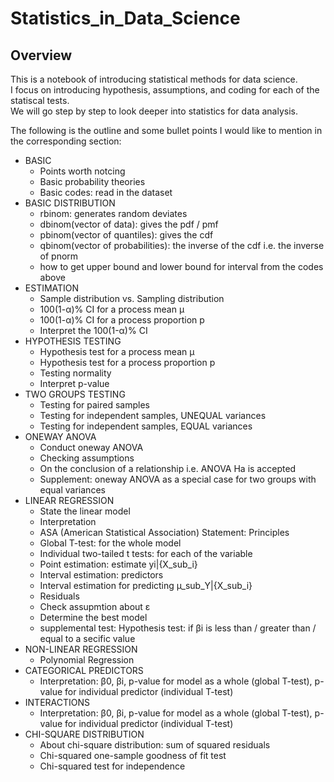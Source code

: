 # Statistics_in_Data_Science

## Overview
This is a notebook of introducing statistical methods for data science.  
I focus on introducing hypothesis, assumptions, and coding for each of the statiscal tests.  
We will go step by step to look deeper into statistics for data analysis.   

The following is the outline and some bullet points I would like to mention in the corresponding section:  
- BASIC
    - Points worth notcing
    - Basic probability theories
    - Basic codes: read in the dataset  
- BASIC DISTRIBUTION  
    - rbinom: generates random deviates  
    - dbinom(vector of data): gives the pdf / pmf  
    - pbinom(vector of quantiles): gives the cdf  
    - qbinom(vector of probabilities): the inverse of the cdf i.e. the inverse of pnorm  
    - how to get upper bound and lower bound for interval from the codes above   
- ESTIMATION
    - Sample distribution vs. Sampling distribution
    - 100(1-α)% CI for a process mean μ
    - 100(1-α)% CI for a process proportion p
    - Interpret the 100(1-α)% CI
- HYPOTHESIS TESTING
    - Hypothesis test for a process mean μ
    - Hypothesis test for a process proportion p
    - Testing normality
    - Interpret p-value
- TWO GROUPS TESTING
    - Testing for paired samples
    - Testing for independent samples, UNEQUAL variances
    - Testing for independent samples, EQUAL variances
- ONEWAY ANOVA
    - Conduct oneway ANOVA
    - Checking assumptions
    - On the conclusion of a relationship i.e. ANOVA Ha is accepted
    - Supplement: oneway ANOVA as a special case for two groups with equal variances
- LINEAR REGRESSION
    - State the linear model
    - Interpretation
    - ASA (American Statistical Association) Statement: Principles
    - Global T-test: for the whole model
    - Individual two-tailed t tests: for each of the variable
    - Point estimation: estimate yi|{X_sub_i}
    - Interval estimation: predictors
    - Interval estimation for predicting µ_sub_Y|{X_sub_i}
    - Residuals
    - Check assupmtion about ε
    - Determine the best model
    - supplemental test: Hypothesis test: if βi is less than / greater than / equal to a secific value
- NON-LINEAR REGRESSION
    - Polynomial Regression  
- CATEGORICAL PREDICTORS
    - Interpretation: β0, βi, p-value for model as a whole (global T-test), p-value for individual predictor (individual T-test)  
- INTERACTIONS
    - Interpretation: β0, βi, p-value for model as a whole (global T-test), p-value for individual predictor (individual T-test)  
- CHI-SQUARE DISTRIBUTION
    - About chi-square distribution: sum of squared residuals
    - Chi-squared one-sample goodness of fit test
    - Chi-squared test for independence
